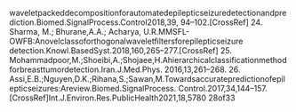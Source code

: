 waveletpackeddecompositionforautomatedepilepticseizuredetectionandprediction.Biomed.SignalProcess.Control2018,39,
94–102.[CrossRef]
24. Sharma, M.; Bhurane,A.A.; Acharya, U.R.MMSFL-OWFB:Anovelclassoforthogonalwaveletfiltersforepilepticseizure
detection.Knowl.BasedSyst.2018,160,265–277.[CrossRef]
25. Mohammadpoor,M.;Shoeibi,A.;Shojaee,H.Ahierarchicalclassificationmethodforbreasttumordetection.Iran.J.Med.Phys.
2016,13,261–268.
26. Assi,E.B.;Nguyen,D.K.;Rihana,S.;Sawan,M.Towardsaccuratepredictionofepilepticseizures:Areview.Biomed.SignalProcess.
Control.2017,34,144–157.[CrossRef]Int.J.Environ.Res.PublicHealth2021,18,5780 28of33